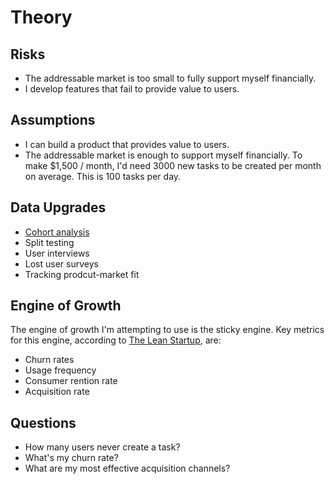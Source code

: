 # Theory

## Risks

- The addressable market is too small to fully support myself financially.
- I develop features that fail to provide value to users.

## Assumptions

- I can build a product that provides value to users.
- The addressable market is enough to support myself financially. To make $1,500 / month, I'd need 3000 new tasks to be created per month on average. This is 100 tasks per day.

## Data Upgrades

- [Cohort analysis](./cohort-analysis.md)
- Split testing
- User interviews
- Lost user surveys
- Tracking prodcut-market fit

## Engine of Growth

The engine of growth I'm attempting to use is the sticky engine. Key metrics for this engine, according to [The Lean Startup][1], are:

- Churn rates
- Usage frequency
- Consumer rention rate
- Acquisition rate

## Questions

- How many users never create a task?
- What's my churn rate?
- What are my most effective acquisition channels?

[1]: https://www.amazon.com/Lean-Startup-Entrepreneurs-Continuous-Innovation/dp/0307887898
